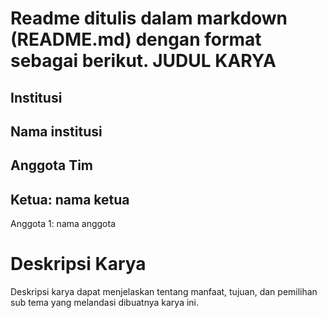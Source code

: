 # Readme ditulis dalam markdown (README.md) dengan format sebagai berikut. JUDUL KARYA

## Institusi

## Nama institusi

## Anggota Tim

## Ketua: nama ketua

 Anggota 1: nama anggota


# Deskripsi Karya

Deskripsi karya dapat menjelaskan tentang manfaat, tujuan, dan pemilihan sub tema yang melandasi dibuatnya karya ini.